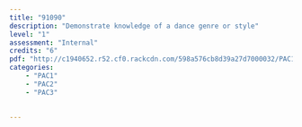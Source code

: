 ```yaml
---
title: "91090"
description: "Demonstrate knowledge of a dance genre or style"
level: "1"
assessment: "Internal"
credits: "6"
pdf: "http://c1940652.r52.cf0.rackcdn.com/598a576cb8d39a27d7000032/PAC1-as91090.pdf"
categories:
    - "PAC1"
    - "PAC2"
    - "PAC3"
    
    
---
```


